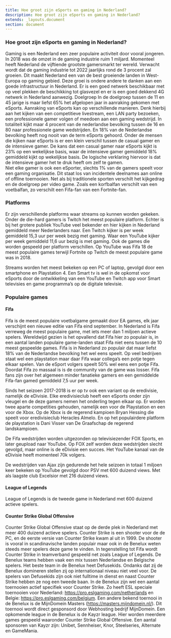 ```yaml
---
title: Hoe groot zijn eSports en gaming in Nederland?
description: Hoe groot zijn eSports en gaming in Nederland?
extends: _layouts.document
section: document
---
```


### Hoe groot zijn eSports en gaming in Nederland?

Gaming is een Nederland een zeer populaire activiteit door vooral jongeren. In 2018 was de omzet in de gaming industrie ruim 1 miljard. Momenteel heeft Nederland de vijftiende grootste gamersmarkt ter wereld. Verwacht wordt dat de gaming industrie tot 2022 jaarlijks rond de 3 procent zal groeien. Dit maakt Nederland een van de best groeiende landen in West-Europa op gaming gebied. Deze groei is ondere andere te danken aan een goede infrastructuur in Nederland. Er is een goed netwerk beschikbaar met op veel plekken de beschikking tot glasvezel en er is een goed dekkend 4G netwerk in Nederland aanwezig. 
Doelgroep
In de doelgroep tussen de 11 en 45 jarige is maar liefst 65% het afgelopen jaar in aanraking gekomen met eSports. Aanraking van eSports kan op verschillende manieren. Denk hierbij aan het kijken van een competitieve livestream, een LAN party bezoeken, een professionele gamer volgen of meedoen aan een gaming wedstrijd. 
In totaliteit kijkt maar 4 procent van de nederlandse bevolking tussen de 16 en 80 naar professionele game wedstrijden. En 18% van de Nederlandse bevolking heeft nog nooit van de term eSports gehoord. Onder de mensen die kijken naar eSports is er een klein verschil tussen de casual gamer en de intensieve gamer. De kans dat een casual gamer naar eSports kijkt is 23% op een wekelijkse basis, waar de intensieve gamer gemiddeld 18% gemiddeld kijkt op wekelijkse basis. De logische verklaring hiervoor is dat de intensieve gamer het te druk heeft om zelf te gamen.  
Niet elke gamer is ook een eSporter, slechts 1% van de gamers speelt voor een gaming organisatie. Dit staat los van incidentele deelnames aan online of offline toernooien. 
Net als bij traditionele sporten verschilt het kijkgedrag en de doelgroep per video game. Zoals een korfbalfan verschilt van een voetbalfan, zo verschilt een Fifa-fan van een Fortnite-fan.  


### Platforms
Er zijn verschillende platforms waar streams op kunnen worden gekeken. Onder de die-hard gamers is Twitch het meest populaire platform. Echter is bij het grotere publiek YouTube veel bekender en hier kijken in Nederland gemiddeld meer Nederlanders naar. Een Twitch kijker is per week gemiddeld 15,3 uur per week bezig met gaming. Waar een YouTube kijker per week gemiddeld 11,6 uur bezig is met gaming. Ook de games die worden gespeeld per platform verschillen. Op YouTube was Fifa 18 de meest populaire games terwijl Fortnite op Twitch de meest populaire game was in 2018. 

Streams worden het meest bekeken op een PC of laptop, gevolgd door een smartphone en Playstation 4. Een Smart tv is wel in de opkomst voor eSports door de ontwikkeling van een YouTube en Twitch app voor Smart televisies en game programma’s op de digitale televisie. 

### Populaire games 

#### Fifa
Fifa is de meest populaire voetbalgame gemaakt door EA games, elk jaar verschijnt een nieuwe editie van Fifa eind september. In Nederland is Fifa verreweg de meest populaire game, met iets meer dan 1 miljoen actieve spelers. Wereldwijd gezien is het opvallend dat Fifa hier zo populair is, in een aantal landen populaire game-landen staat Fifa niet eens tussen de 10 meest gespeelde games. Fifa is in Nederland zo populair dat maar liefst 18% van de Nederlandse bevolking het wel eens speelt. Op veel bedrijven staat wel een playstation maar daar Fifa waar collega’s een potje tegen elkaar spelen. Van de eSport volgers speelt 50% wel eens een potje Fifa. Doordat Fifa zo massaal is is de community van de game was losser. Fifa fans zijn over het algemeen minder fanatieke gamers en een gemiddelde Fifa-fan gamed gemiddeld 7,5 uur per week.  

Sinds het seizoen 2017-2018 is er op tv ook een variant op de eredivisie, namelijk de eDivisie. Elke eredivisieclub heeft een eSports onder zijn vleugel en de deze gamers nemen het onderling tegen elkaar op. Er worden twee aparte competities gehouden, namelijk een voor de Playstation en een voor de Xbox. Op de Xbox is de regerend kampioen Bryan Hessing die speelt voor eredivisieclub Heracles Almelo. En op het populairdere platform de playstation is Dani Visser van De Graafschap de regerend landskampioen. 

De Fifa wedstrijden worden uitgezonden op televisiezender FOX Sports, en later geupload naar YouTube. Op FOX zelf worden deze wedstrijden slecht gevolgd, maar online is de eDivisie een succes. Het YouTube kanaal van de eDivisie heeft momenteel 70k volgers. 

De wedstrijden van Ajax zijn gedurende het hele seizoen in totaal 1 miljoen keer bekeken op YouTube gevolgd door PSV met 600 duizend views. Met als laagste club Excelsior met 216 duizend views. 

#### League of Legends 
League of Legends is de tweede game in Nederland met 600 duizend actieve spelers. 

#### Counter Strike Global Offensive 
Counter Strike Global Offensive staat op de derde plek in Nederland met meer 400 duizend actieve spelers. Counter Strike is een shooter voor de de PC, en de eerste versie van Counter Strike kwam al uit in 1999. De shooter is vooral in scandinavische landen populair maar ook in de Benelux weten steeds meer spelers deze game te vinden. In tegenstelling tot Fifa wordt Counter Strike in teamverband gespeeld net zoals League of Legends. De Benelux teams hebben vaak een mix tussen Nederlandse en Belgische spelers. Het beste team in de Benelux heet Defusekids. Ondanks dat zij de Benelux domineren stellen zij op internationaal niveau niet veel voor. De spelers van Defusekids zijn ook niet fulltime in dienst en naast Counter Strike hebben ze nog een tweede baan. 
In de Benelux zijn wel een aantal toernooien actief specifiek voor Counter Strike. Zo heeft ESL speciale toernooien voor Nederland: https://pro.eslgaming.com/netherlands en Belgie: https://pro.eslgaming.com/belgium. Een andere bekend toernooi in de Benelux is de MijnDomein Masters (https://masters.mijndomein.nl/). Dit toernooi wordt direct gesponsord door Webhosting bedrijf MijnDomein. Een opkomende league in de Benelux is de Kayzr league. Hier worden meerdere games gespeeld waaronder Counter Strike Global Offensive. Een aantal sponsoren van Kayzr zijn: Unibet, Sennheiser, Knor, Steelseries, Alternate en GameMania. 